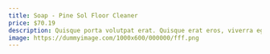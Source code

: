 ```yaml
---
title: Soap - Pine Sol Floor Cleaner
price: $70.19
description: Quisque porta volutpat erat. Quisque erat eros, viverra eget, congue eget, semper rutrum, nulla. Nunc purus.
image: https://dummyimage.com/1000x600/000000/fff.png
---
```

